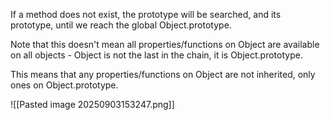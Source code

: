 If a method does not exist, the prototype will be searched, and its prototype, until we reach the global Object.prototype.

Note that this doesn't mean all properties/functions on Object are available on all objects - Object is not the last in the chain, it is Object.prototype.

This means that any properties/functions on Object are not inherited, only ones on Object.prototype.

![[Pasted image 20250903153247.png]]
